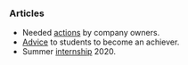 ### Articles

+ Needed [actions](actions-needed-by-company-owner.md) by company owners.
+ [Advice](advice-to-students.md) to students to become an achiever.
+ Summer [internship](summer-internship-2020.md) 2020.


